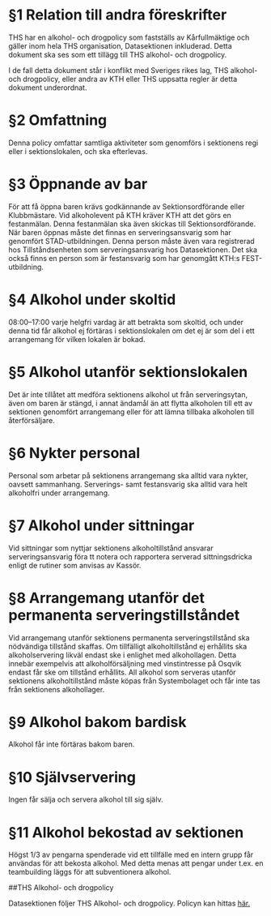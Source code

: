 §1 Relation till andra föreskrifter
================================

THS har en alkohol- och drogpolicy som fastställs av Kårfullmäktige och gäller inom hela THS organisation, Datasektionen inkluderad. Detta dokument ska ses som ett tillägg till THS alkohol- och drogpolicy.

I de fall detta dokument står i konflikt med Sveriges rikes lag, THS alkohol- och drogpolicy, eller andra av KTH eller THS uppsatta regler är detta dokument underordnat.

§2 Omfattning
==========

Denna policy omfattar samtliga aktiviteter som genomförs i sektionens regi eller i sektionslokalen, och ska efterlevas.

§3 Öppnande av bar
===============

För att få öppna baren krävs godkännande av Sektionsordförande eller Klubbmästare. Vid alkoholevent på KTH kräver KTH att det görs en festanmälan. Denna festanmälan ska även skickas till Sektionsordförande. När baren öppnas måste det finnas en serveringsansvarig som har genomfört STAD-utbildningen. Denna person måste även vara registrerad hos Tillståndsenheten som serveringsansvarig hos Datasektionen. Det ska också finns en person som är festansvarig som har genomgått KTH:s FEST-utbildning.


§4 Alkohol under skoltid
=====================

08:00–17:00 varje helgfri vardag är att betrakta som skoltid, och under denna tid får alkohol ej förtäras i sektionslokalen om det ej är som del i ett arrangemang för vilken lokalen är bokad.

§5 Alkohol utanför sektionslokalen
===============================

Det är inte tillåtet att medföra sektionens alkohol ut från serveringsytan, även om baren är stängd, i annat ändamål än att flytta alkoholen till ett av sektionen genomfört arrangemang eller för att lämna tillbaka alkoholen till återförsäljare.

§6 Nykter personal
===============

Personal som arbetar på sektionens arrangemang ska alltid vara nykter, oavsett sammanhang. Serverings- samt festansvarig ska alltid vara helt alkoholfri under arrangemang.

§7 Alkohol under sittningar
========================================================

Vid sittningar som nyttjar sektionens alkoholtillstånd ansvarar serveringsansvarig föra tt notera och rapportera serverad sittningsdricka enligt de rutiner som anvisas av Kassör.

§8 Arrangemang utanför det permanenta serveringstillståndet
========================================================

Vid arrangemang utanför sektionens permanenta serveringstillstånd ska nödvändiga tillstånd skaffas. Om tillfälligt alkoholtillstånd ej erhållits ska alkoholservering likväl endast ske i enlighet med alkohollagen. Detta innebär exempelvis att alkoholförsäljning med vinstintresse på Osqvik endast får ske om tillstånd erhållits. All alkohol som serveras utanför sektionens alkoholtillstånd måste köpas från Systembolaget och får inte tas från sektionens alkohollager.

§9 Alkohol bakom bardisk
=====================

Alkohol får inte förtäras bakom baren.

§10 Självservering
==============

Ingen får sälja och servera alkohol till sig själv.

§11 Alkohol bekostad av sektionen
=============================

Högst 1/3 av pengarna spenderade vid ett tillfälle med en intern grupp får användas för att bekosta alkohol. Med detta menas att pengar under t.ex. en teambuilding läggs för att subventionera alkohol.

##THS Alkohol- och drogpolicy

Datasektionen följer THS Alkohol- och drogpolicy. Policyn kan hittas [här.](https://ths.kth.se/general/ths-central/policy-documents-and-meeting-protocols)
